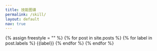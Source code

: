 ```yaml
---
title: 技能图谱
permalink: /skill/
layout: default
nav: true
---
```


<script>
    var dataStr = '{ {% for cat in site.categories %}{% if cat[0] != site.categories.first[0] %},{% endif %}"{{ cat[0] }}":[{% for post in cat[1] %}{% if post != cat[1].first %},{% endif %}{"url":"{{post.url}}", "title":"{{post.title}}", "date":"{{post.date | date:"%d/%m/%Y"}}"}{% endfor %}]{% endfor %} }';
    data = JSON.parse(dataStr);
    curTag = $.query.get("cat");
    archieves = data[curTag];
    document.write(dataStr);
</script>

{% assign freestyle = "" %}
{% for post in site.posts %}
  {% for label in post.labels %}
  	{{label}}
  {% endfor %}
{% endfor %}

<canvas id="skillboard" width="950" height="450"></canvas>
<script src="/assets/js/lib/arbor/arbor.js"></script>
<script src="/assets/js/lib/arbor/arbor-tween.js"></script>
<script src="/assets/js/lib/arbor/graphics.js"></script>
<script src="/assets/js/arbor_main.js"></script>